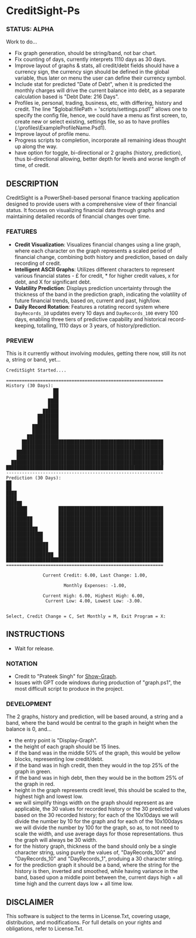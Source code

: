# CreditSight-Ps

### STATUS: ALPHA
Work to do...
- Fix graph generation, should be string/band, not bar chart.
- Fix counting of days, currently interprets 1110 days as 30 days.
- Improve layout of graphs & stats, all credit/debt fields should have a currency sign, the currency sign should be defined in the global variable, thus later on menu the user can define their currency symbol.
- Include stat for predicted "Date of Debt", when it is predicted the monthly charges will drive the current balance into debt, as a separate calculation based is "Debt Date: 216 Days".
- Profiles ie, personal, trading, business, etc, with differing, history and credit. The line "$global:filePath = 'scripts/settings.psd1'" allows one to specify the config file, hence, we could have a menu as first screen, to, create new or select existing, settings file, so as to have profiles (.\profiles\ExampleProfileName.Psd1). 
- Improve layout of profile menu.
- Progress scripts to completion, incorporate all remaining ideas thought up along the way.
- have option for toggle, bi-directional or 2 graphs (history, prediction), thus bi-directional allowing, better depth for levels and worse length of time, of credit. 

## DESCRIPTION
CreditSight is a PowerShell-based personal finance tracking application designed to provide users with a comprehensive view of their financial status. It focuses on visualizing financial data through graphs and maintaining detailed records of financial changes over time.

### FEATURES
- **Credit Visualization**: Visualizes financial changes using a line graph, where each character on the graph represents a scaled period of financial change, combining both history and prediction, based on daily recording of credit.
- **Intelligent ASCII Graphs**: Utilizes different characters to represent various financial states - £ for credit, * for higher credit values, x for debt, and X for significant debt.
- **Volatility Prediction**: Displays prediction uncertainty through the thickness of the band in the prediction graph, indicating the volatility of future financial trends, based on, current and past, high/low.
- **Daily Record Rotation**: Features a rotating record system where `DayRecords_10` updates every 10 days and `DayRecords_100` every 100 days, enabling three tiers of predictive capability and historical record-keeping, totalling, 1110 days or 3 years, of history/prediction.

### PREVIEW
This is it currently without involving modules, getting there now, still its not a, string or band, yet...
```
CreditSight Started....

============================================================
History (30 Days):
                  ██
                  ██
                ████
                ████
              ██████
            ████████
            ████████
          ██████████
          ██████████
        ████████████
      ██████████████████████████████████████████████████████
      ██████████████████████████████████████████████████████
    ████████████████████████████████████████████████████████
    ████████████████████████████████████████████████████████
  ██████████████████████████████████████████████████████████
████████████████████████████████████████████████████████████
------------------------------------------------------------
Prediction (30 Days):
██
██
████
████
██████
████████            ████████████████████████████████████████
████████            ████████████████████████████████████████
██████████          ████████████████████████████████████████
██████████          ████████████████████████████████████████
████████████        ████████████████████████████████████████
██████████████      ████████████████████████████████████████
██████████████      ████████████████████████████████████████
████████████████    ████████████████████████████████████████
████████████████    ████████████████████████████████████████
██████████████████  ████████████████████████████████████████
████████████████████████████████████████████████████████████
============================================================

              Current Credit: 6.00, Last Change: 1.00,

                      Monthly Expenses: -1.00,

              Current High: 6.00, Highest High: 6.00,
               Current Low: 4.00, Lowest Low: -3.00.


Select, Credit Change = C, Set Monthly = M, Exit Program = X:
```

## INSTRUCTIONS
- Wait for release.

### NOTATION
- Credit to "Prateek Singh" for [Show-Graph](https://geekeefy.wordpress.com/2017/09/04/plot-graph-in-powershell-console/).
- Issues with GPT code windows during production of "graph.ps1", the most difficult script to produce in the project.

### DEVELOPMENT
The 2 graphs, history and prediction, will be based around, a string and a band, where the band would be central to the graph in height when the balance is 0, and...
- the entry point is "Display-Graph".
- the height of each graph should be 15 lines.
- if the band was in the middle 50% of the graph, this would be yellow blocks, representing low credit/debt.
- if the band was in high credit, then they would in the top 25% of the graph in green.
- if the band was in high debt, then they would be in the bottom 25% of the graph in red.
- height in the graph represents credit level, this should be scaled to the, highest high and lowest low.
- we will simplify things width on the graph should represent as are applicable, the 30 values for recorded history or the 30 predicted values based on the 30 recorded history; for each of the 10x10days we will divide the number by 10 for the graph and for each of the 10x100days we will divide the number by 100 for the graph, so as, to not need to scale the width, and use average days for those representations. thus the graph will always be 30 width. 
- for the history graph, thickness of the band should only be a single character string, using purely the values of, "DayRecords_100" and "DayRecords_10" and "DayRecords_1", produing a 30 character string.
- for the prediction graph it should be a band, where the string for the history is then, inverted and smoothed, while having variance in the band, based upon a middle point between the, current days high + all time high and the current days low + all time low.


## DISCLAIMER
This software is subject to the terms in License.Txt, covering usage, distribution, and modifications. For full details on your rights and obligations, refer to License.Txt.
